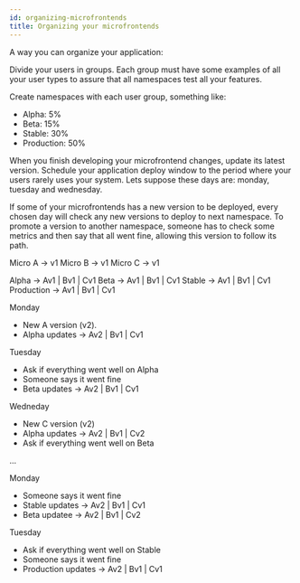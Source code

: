 ```yaml
---
id: organizing-microfrontends
title: Organizing your microfrontends
---
```


A way you can organize your application:

Divide your users in groups. Each group must have some examples of all your user types to assure that all namespaces test all your features.

Create namespaces with each user group, something like:

- Alpha: 5%
- Beta: 15%
- Stable: 30%
- Production: 50%

When you finish developing your microfrontend changes, update its latest version.
Schedule your application deploy window to the period where your users rarely uses your system.
Lets suppose these days are: monday, tuesday and wednesday.

If some of your microfrontends has a new version to be deployed, every chosen day will check any new versions to deploy to next namespace.
To promote a version to another namespace, someone has to check some metrics and then say that all went fine, allowing this version to follow its path.

Micro A -> v1
Micro B -> v1
Micro C -> v1

Alpha -> Av1 | Bv1 | Cv1
Beta -> Av1 | Bv1 | Cv1
Stable -> Av1 | Bv1 | Cv1
Production -> Av1 | Bv1 | Cv1

Monday

- New A version (v2).
- Alpha updates -> Av2 | Bv1 | Cv1

Tuesday

- Ask if everything went well on Alpha
- Someone says it went fine
- Beta updates -> Av2 | Bv1 | Cv1

Wedneday

- New C version (v2)
- Alpha updates -> Av2 | Bv1 | Cv2
- Ask if everything went well on Beta

...

Monday

- Someone says it went fine
- Stable updates -> Av2 | Bv1 | Cv1
- Beta updatee -> Av2 | Bv1 | Cv2

Tuesday

- Ask if everything went well on Stable
- Someone says it went fine
- Production updates -> Av2 | Bv1 | Cv1
